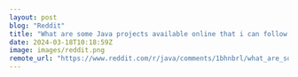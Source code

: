 ```yaml
---
layout: post
blog: "Reddit"
title: "What are some Java projects available online that i can follow along"
date: 2024-03-18T10:18:59Z
image: images/reddit.png
remote_url: "https://www.reddit.com/r/java/comments/1bhnbrl/what_are_some_java_projects_available_online_that/"
---
```

